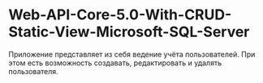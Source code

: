# Web-API-Core-5.0-With-CRUD-Static-View-Microsoft-SQL-Server
Приложение представляет из себя ведение учёта пользователей. При этом есть возможность создавать, редактировать и удалять пользователя. 
